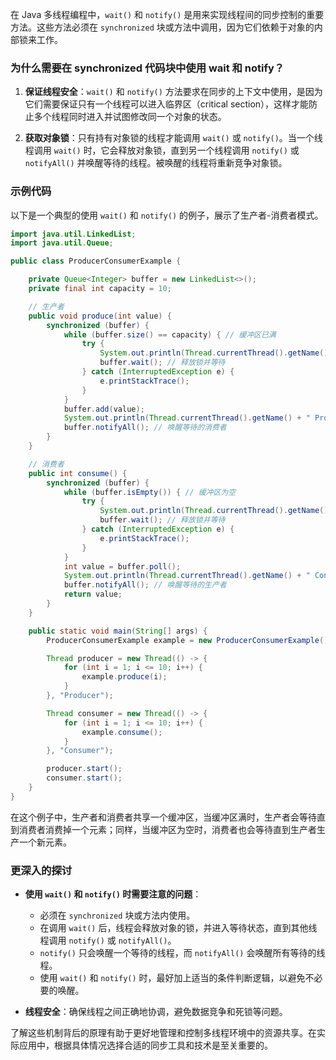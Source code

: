 在 Java 多线程编程中，`wait()` 和 `notify()` 是用来实现线程间的同步控制的重要方法。这些方法必须在 `synchronized` 块或方法中调用，因为它们依赖于对象的内部锁来工作。

### 为什么需要在 synchronized 代码块中使用 wait 和 notify？

1. **保证线程安全**：`wait()` 和 `notify()` 方法要求在同步的上下文中使用，是因为它们需要保证只有一个线程可以进入临界区（critical section），这样才能防止多个线程同时进入并试图修改同一个对象的状态。

2. **获取对象锁**：只有持有对象锁的线程才能调用 `wait()` 或 `notify()`。当一个线程调用 `wait()` 时，它会释放对象锁，直到另一个线程调用 `notify()` 或 `notifyAll()` 并唤醒等待的线程。被唤醒的线程将重新竞争对象锁。

### 示例代码

以下是一个典型的使用 `wait()` 和 `notify()` 的例子，展示了生产者-消费者模式。

```java
import java.util.LinkedList;
import java.util.Queue;

public class ProducerConsumerExample {

    private Queue<Integer> buffer = new LinkedList<>();
    private final int capacity = 10;

    // 生产者
    public void produce(int value) {
        synchronized (buffer) {
            while (buffer.size() == capacity) { // 缓冲区已满
                try {
                    System.out.println(Thread.currentThread().getName() + " Buffer full, waiting...");
                    buffer.wait(); // 释放锁并等待
                } catch (InterruptedException e) {
                    e.printStackTrace();
                }
            }
            buffer.add(value);
            System.out.println(Thread.currentThread().getName() + " Produced: " + value);
            buffer.notifyAll(); // 唤醒等待的消费者
        }
    }

    // 消费者
    public int consume() {
        synchronized (buffer) {
            while (buffer.isEmpty()) { // 缓冲区为空
                try {
                    System.out.println(Thread.currentThread().getName() + " Buffer empty, waiting...");
                    buffer.wait(); // 释放锁并等待
                } catch (InterruptedException e) {
                    e.printStackTrace();
                }
            }
            int value = buffer.poll();
            System.out.println(Thread.currentThread().getName() + " Consumed: " + value);
            buffer.notifyAll(); // 唤醒等待的生产者
            return value;
        }
    }

    public static void main(String[] args) {
        ProducerConsumerExample example = new ProducerConsumerExample();

        Thread producer = new Thread(() -> {
            for (int i = 1; i <= 10; i++) {
                example.produce(i);
            }
        }, "Producer");

        Thread consumer = new Thread(() -> {
            for (int i = 1; i <= 10; i++) {
                example.consume();
            }
        }, "Consumer");

        producer.start();
        consumer.start();
    }
}
```

在这个例子中，生产者和消费者共享一个缓冲区，当缓冲区满时，生产者会等待直到消费者消费掉一个元素；同样，当缓冲区为空时，消费者也会等待直到生产者生产一个新元素。

### 更深入的探讨

- **使用 `wait()` 和 `notify()` 时需要注意的问题**：

  - 必须在 `synchronized` 块或方法内使用。
  - 在调用 `wait()` 后，线程会释放对象的锁，并进入等待状态，直到其他线程调用 `notify()` 或 `notifyAll()`。
  - `notify()` 只会唤醒一个等待的线程，而 `notifyAll()` 会唤醒所有等待的线程。
  - 使用 `wait()` 和 `notify()` 时，最好加上适当的条件判断逻辑，以避免不必要的唤醒。

- **线程安全**：确保线程之间正确地协调，避免数据竞争和死锁等问题。

了解这些机制背后的原理有助于更好地管理和控制多线程环境中的资源共享。在实际应用中，根据具体情况选择合适的同步工具和技术是至关重要的。

